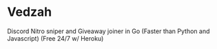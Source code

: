 # Vedzah
Discord Nitro sniper and Giveaway joiner in Go (Faster than Python and Javascript) (Free 24/7 w/ Heroku)

